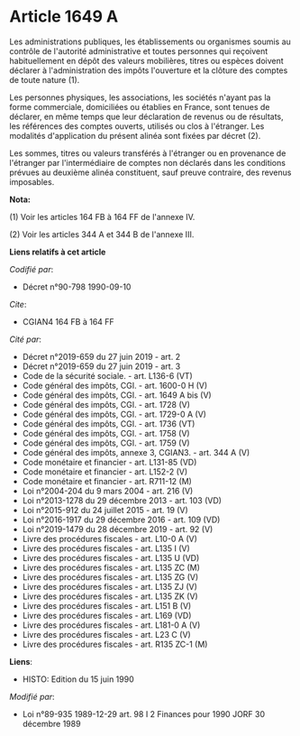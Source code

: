 # Article 1649 A

Les administrations publiques, les établissements ou organismes soumis au contrôle de l'autorité administrative et toutes
personnes qui reçoivent habituellement en dépôt des valeurs mobilières, titres ou espèces doivent déclarer à l'administration
des impôts l'ouverture et la clôture des comptes de toute nature (1).

Les personnes physiques, les associations, les sociétés n'ayant pas la forme commerciale, domiciliées ou établies en France,
sont tenues de déclarer, en même temps que leur déclaration de revenus ou de résultats, les références des comptes ouverts,
utilisés ou clos à l'étranger. Les modalités d'application du présent alinéa sont fixées par décret (2).

Les sommes, titres ou valeurs transférés à l'étranger ou en provenance de l'étranger par l'intermédiaire de comptes non
déclarés dans les conditions prévues au deuxième alinéa constituent, sauf preuve contraire, des revenus imposables.

**Nota:**

(1) Voir les articles 164 FB à 164 FF de l'annexe IV.

(2) Voir les articles 344 A et 344 B de l'annexe III.

**Liens relatifs à cet article**

_Codifié par_:

  - Décret n°90-798 1990-09-10

_Cite_:

  - CGIAN4 164 FB à 164 FF

_Cité par_:

  - Décret n°2019-659 du 27 juin 2019 - art. 2
  - Décret n°2019-659 du 27 juin 2019 - art. 3
  - Code de la sécurité sociale. - art. L136-6 (VT)
  - Code général des impôts, CGI. - art. 1600-0 H (V)
  - Code général des impôts, CGI. - art. 1649 A bis (V)
  - Code général des impôts, CGI. - art. 1728 (V)
  - Code général des impôts, CGI. - art. 1729-0 A (V)
  - Code général des impôts, CGI. - art. 1736 (VT)
  - Code général des impôts, CGI. - art. 1758 (V)
  - Code général des impôts, CGI. - art. 1759 (V)
  - Code général des impôts, annexe 3, CGIAN3. - art. 344 A (V)
  - Code monétaire et financier - art. L131-85 (VD)
  - Code monétaire et financier - art. L152-2 (V)
  - Code monétaire et financier - art. R711-12 (M)
  - Loi n°2004-204 du 9 mars 2004 - art. 216 (V)
  - Loi n°2013-1278 du 29 décembre 2013 - art. 103 (VD)
  - Loi n°2015-912 du 24 juillet 2015 - art. 19 (V)
  - Loi n°2016-1917 du 29 décembre 2016 - art. 109 (VD)
  - Loi n°2019-1479 du 28 décembre 2019 - art. 92 (V)
  - Livre des procédures fiscales - art. L10-0 A (V)
  - Livre des procédures fiscales - art. L135 I (V)
  - Livre des procédures fiscales - art. L135 U (VD)
  - Livre des procédures fiscales - art. L135 ZC (M)
  - Livre des procédures fiscales - art. L135 ZG (V)
  - Livre des procédures fiscales - art. L135 ZJ (V)
  - Livre des procédures fiscales - art. L135 ZK (V)
  - Livre des procédures fiscales - art. L151 B (V)
  - Livre des procédures fiscales - art. L169 (VD)
  - Livre des procédures fiscales - art. L181-0 A (V)
  - Livre des procédures fiscales - art. L23 C (V)
  - Livre des procédures fiscales - art. R135 ZC-1 (M)

**Liens**:

  - HISTO: Edition du 15 juin 1990

_Modifié par_:

  - Loi n°89-935 1989-12-29 art. 98 I 2 Finances pour 1990 JORF 30 décembre 1989
